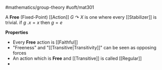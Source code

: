 #mathematics/group-theory #uoft/mat301 

A **Free** (Fixed-Point) [[Action]] $G\curvearrowright X$ is one where every [[Stabilizer]] is trivial. if $g \ .x=x$ then $g=e$

**Properties**
- Every **Free** action is [[Faithful]]
- "Freeness" and "[[Transitive|Transitivity]]" can be seen as opposing forces
- An action which is **Free** and [[Transitive]] is called [[Regular]]
- 